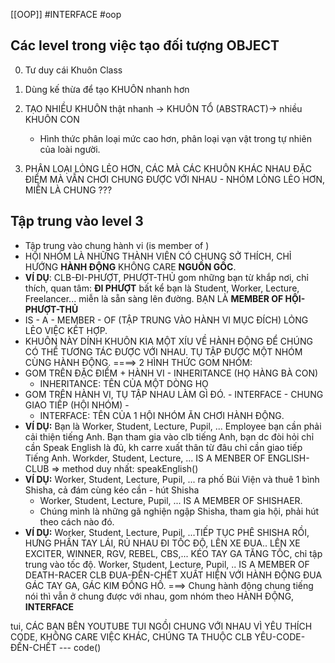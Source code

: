[[OOP]]
#INTERFACE #oop 

## Các level trong việc tạo đối tượng OBJECT
0. Tư duy cái Khuôn Class
1. Dùng kế thừa để tạo KHUÔN nhanh hơn
2. TẠO NHIỀU KHUÔN thật nhanh -> KHUÔN TỔ (ABSTRACT)-> nhiều KHUÔN CON 
	- Hình thức phân loại mức cao hơn, phân loại vạn vật trong tự nhiên của loài người.

3. PHÂN LOẠI LỎNG LẺO HƠN, CÁC MÀ CÁC KHUÔN KHÁC NHAU ĐẶC ĐIỂM MÀ VẪN CHƠI CHUNG ĐƯỢC VỚI NHAU - NHÓM LỎNG LẺO HƠN, MIỄN LÀ CHUNG ??? 
## Tập trung vào level 3
- Tập trung vào chung hành vi (is member of )
- HỘI NHÓM LÀ NHỮNG THÀNH VIÊN CÓ CHUNG SỞ THÍCH, CHỈ HƯỚNG **HÀNH ĐỘNG** KHÔNG CARE **NGUỒN GỐC**. 
- **VÍ DỤ**: CLB-ĐI-PHƯỢT, PHƯỢT-THỦ gom những bạn từ khắp nơi, chỉ thích, quan tâm: **ĐI PHƯỢT** bất kể bạn là Student, Worker, Lecture, Freelancer... miễn là sẵn sàng lên đường. BẠN LÀ **MEMBER OF HỘI-PHƯỢT-THỦ**
- IS - A - MEMBER - OF (TẬP TRUNG VÀO HÀNH VI MỤC ĐÍCH) LỎNG LẺO VIỆC KẾT HỢP. 
- KHUÔN NÀY DÍNH KHUÔN KIA MỘT XÍU VỀ HÀNH ĐỘNG ĐỂ CHÚNG CÓ THỂ TƯƠNG TÁC ĐƯỢC VỚI NHAU. TỤ TẬP ĐƯỢC MỘT NHÓM CÙNG HÀNH ĐỘNG. 
====> 2 HÌNH THỨC GOM NHÓM:
- GOM TRÊN ĐẶC ĐIỂM + HÀNH VI - INHERITANCE (HỌ HÀNG BÀ CON)
	- INHERITANCE: TÊN CỦA MỘT DÒNG HỌ
- GOM TRÊN HÀNH VI, TỤ TẬP NHAU LÀM GÌ ĐÓ. - INTERFACE - CHUNG GIAO TIẾP  (HỘI NHÓM) - 
	- INTERFACE: TÊN CỦA 1 HỘI NHÓM ĂN CHƠI HÀNH ĐỘNG.
- **VÍ DỤ:** Bạn là Worker, Student, Lecture, Pupil, ... Employee bạn cần phải cải thiện tiếng Anh. Bạn tham gia vào clb tiếng Anh, bạn dc đòi hỏi chỉ cần Speak English là đủ, kh carre xuất thân từ đâu chỉ cần giao tiếp Tiếng Anh. Workder, Student, Lecture, ... IS A MENBER OF ENGLISH-CLUB => method duy nhất: speakEnglish()
- **VÍ DỤ:** Worker, Student, Lecture, Pupil, ... ra phố Bùi Viện và thuê 1 bình Shisha, cả đám cùng kéo cần - hút Shisha
	- Worker, Student, Lecture, Pupil, ... IS A MEMBER OF SHISHAER.
	- Chúng mình là những gã nghiện ngập Shisha, tham gia hội, phải hút theo cách nào đó. 
- **VÍ DỤ:** Worker, Student, Lecture, Pupil, ...TIẾP TỤC PHÊ SHISHA RỒI, HƯNG PHẤN TAY LÁI, RỦ NHAU ĐI TỐC ĐỘ, LÊN XE ĐUA.. LÊN XE EXCITER, WINNER, RGV, REBEL, CBS,... KÉO TAY GA TĂNG TỐC, chỉ tập trung vào tốc độ. 
	 Worker, Student, Lecture, Pupil, .. IS A MEMBER OF DEATH-RACER
		CLB ĐUA-ĐẾN-CHẾT XUẤT HIỆN VỚI HÀNH ĐỘNG ĐUA GÁC TAY GA, GÁC KIM ĐỒNG HỒ. 
===> Chung hành động chung tiếng nói thì vẫn ở chung được với nhau, gom nhóm theo HÀNH ĐỘNG, **INTERFACE**

tui, CÁC BẠN BÊN YOUTUBE TUI NGỒI CHUNG VỚI NHAU VÌ YÊU THÍCH CODE, KHÔNG CARE VIỆC KHÁC, CHÚNG TA THUỘC CLB YÊU-CODE-ĐẾN-CHẾT --- code()


